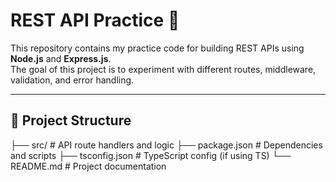 # REST API Practice 🚀

This repository contains my practice code for building REST APIs using **Node.js** and **Express.js**.  
The goal of this project is to experiment with different routes, middleware, validation, and error handling.

---

## 📂 Project Structure
├── src/ # API route handlers and logic
├── package.json # Dependencies and scripts
├── tsconfig.json # TypeScript config (if using TS)
└── README.md # Project documentation

